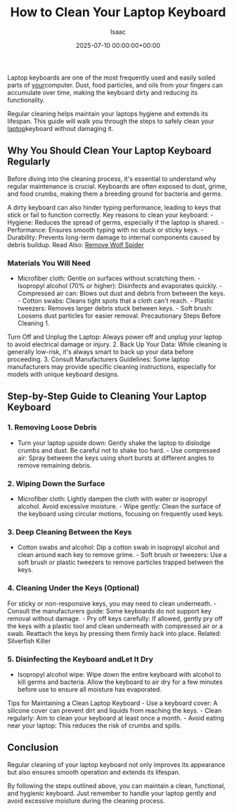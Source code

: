 ﻿---
title: How to Clean Your Laptop Keyboard
description: Laptop keyboards are one of the most frequently used and easily soiled parts of your computer. Dust, food particles, and oils from your fingers can accumulate...
slug: /how-to-clean-your-laptop-keyboard/
date: 2025-07-10 00:00:00+00:00
lastmod: 2025-07-10 00:00:00+03:00
author: Isaac
categories:

- Guide

- How to
tags:

- guide

- your

- laptop
layout: post
---

Laptop keyboards are one of the most frequently used and easily soiled parts of [your](https://pestpolicy.com/how-can-you-tell-if-you-have-moles-in-your-yard/)computer. Dust, food particles, and oils from your fingers can accumulate over time, making the keyboard dirty and reducing its functionality.

Regular cleaning helps maintain your laptops hygiene and extends its lifespan. This guide will walk you through the steps to safely clean your [laptop](https://pestpolicy.com/best-laptop-for-music-production/)keyboard without damaging it.

##  Why You Should Clean Your Laptop Keyboard Regularly

Before diving into the cleaning process, it's essential to understand why regular maintenance is crucial. Keyboards are often exposed to dust, grime, and food crumbs, making them a breeding ground for bacteria and germs.

A dirty keyboard can also hinder typing performance, leading to keys that stick or fail to function correctly. Key reasons to clean your keyboard: - Hygiene: Reduces the spread of germs, especially if the laptop is shared. - Performance: Ensures smooth typing with no stuck or sticky keys. - Durability: Prevents long-term damage to internal components caused by debris buildup. Read Also: [Remove Wolf Spider](https://pestpolicy.com/how-to-get-rid-of-wolf-spiders/)

###  Materials You Will Need

- Microfiber cloth: Gentle on surfaces without scratching them. - Isopropyl alcohol (70% or higher): Disinfects and evaporates quickly. - Compressed air can: Blows out dust and debris from between the keys. - Cotton swabs: Cleans tight spots that a cloth can't reach. - Plastic tweezers: Removes larger debris stuck between keys. - Soft brush: Loosens dust particles for easier removal. Precautionary Steps Before Cleaning 1.

Turn Off and Unplug the Laptop: Always power off and unplug your laptop to avoid electrical damage or injury. 2. Back Up Your Data: While cleaning is generally low-risk, it's always smart to back up your data before proceeding. 3. Consult Manufacturers Guidelines: Some laptop manufacturers may provide specific cleaning instructions, especially for models with unique keyboard designs.

##  Step-by-Step Guide to Cleaning Your Laptop Keyboard

###  1. Removing Loose Debris

- Turn your laptop upside down: Gently shake the laptop to dislodge crumbs and dust. Be careful not to shake too hard. - Use compressed air: Spray between the keys using short bursts at different angles to remove remaining debris.

###  2. Wiping Down the Surface

- Microfiber cloth: Lightly dampen the cloth with water or isopropyl alcohol. Avoid excessive moisture. - Wipe gently: Clean the surface of the keyboard using circular motions, focusing on frequently used keys.

###  3. Deep Cleaning Between the Keys

- Cotton swabs and alcohol: Dip a cotton swab in isopropyl alcohol and clean around each key to remove grime. - Soft brush or tweezers: Use a soft brush or plastic tweezers to remove particles trapped between the keys.

###  4. Cleaning Under the Keys (Optional)

For sticky or non-responsive keys, you may need to clean underneath. - Consult the manufacturers guide: Some keyboards do not support key removal without damage. - Pry off keys carefully: If allowed, gently pry off the keys with a plastic tool and clean underneath with compressed air or a swab. Reattach the keys by pressing them firmly back into place. Related: Silverfish Killer

###  5. Disinfecting the Keyboard andLet It Dry

- Isopropyl alcohol wipe: Wipe down the entire keyboard with alcohol to kill germs and bacteria. Allow the keyboard to air dry for a few minutes before use to ensure all moisture has evaporated.

Tips for Maintaining a Clean Laptop Keyboard - Use a keyboard cover: A silicone cover can prevent dirt and liquids from reaching the keys. - Clean regularly: Aim to clean your keyboard at least once a month. - Avoid eating near your laptop: This reduces the risk of crumbs and spills.

##  Conclusion

Regular cleaning of your laptop keyboard not only improves its appearance but also ensures smooth operation and extends its lifespan.

By following the steps outlined above, you can maintain a clean, functional, and hygienic keyboard. Just remember to handle your laptop gently and avoid excessive moisture during the cleaning process.

